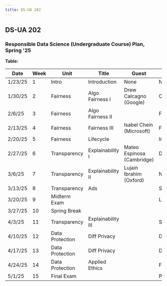 ```yaml
---
title: DS-UA 202
---
```


## DS-UA 202

### Responsible Data Science (Undergraduate Course) Plan, Spring '25

**Table:** 

| Date       | Week | Unit            | Title             | Guest                        | Lab                |
|------------|------|-----------------|-------------------|------------------------------|--------------------|
| 1/23/25    | 1    | Intro           | Introduction      | None                         | NO LAB             |
| 1/30/25    | 2    | Fairness        | Algo Fairness I   | Drew Calcagno (Google)       | COMPAS             |
| 2/6/25     | 3    | Fairness        | Algo Fairness II  |                              | Fairlearn I        |
| 2/13/25    | 4    | Fairness        | Fairness III      | Isabel Chein (Microsoft)     | Fairlearn II       |
| 2/20/25    | 5    | Fairness        | Lifecycle         |                              | Intersectionality  |
| 2/27/25    | 6    | Transparency    | Explainability I  | Mateo Espinosa (Cambridge)   | Data Cleaning      |
| 3/6/25     | 7    | Transparency    | Explainability II | Lujain Ibrahim (Oxford)      | NO LAB             |
| 3/13/25    | 8    | Transparency    | Ads               |                              | SHAP               |
| 3/20/25    | 9    | Midterm Exam    |                   |                              | LIME               |
| 3/27/25    | 10   | Spring Break    |                   |                              |                    |
| 4/3/25     | 11   | Transparency    | Explainability III|                              | SHARP              |
| 4/10/25    | 12   | Data Protection | Diff Privacy      |                              | DataSynthesizer    |
| 4/17/25    | 13   | Data Protection | Diff Privacy      |                              | DataSynthesizer    |
| 4/24/25    | 14   | Data Protection | Applied Ethics    |                              | Final Review       |
| 5/1/25     | 15   | Final Exam      |                   |                              | Project OH         |
